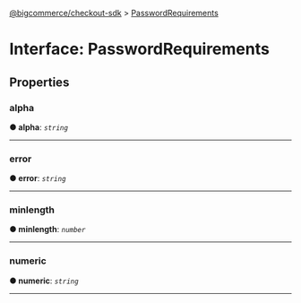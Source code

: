 [@bigcommerce/checkout-sdk](../README.md) > [PasswordRequirements](../interfaces/passwordrequirements.md)



# Interface: PasswordRequirements


## Properties
<a id="alpha"></a>

###  alpha

**●  alpha**:  *`string`* 






___

<a id="error"></a>

###  error

**●  error**:  *`string`* 






___

<a id="minlength"></a>

###  minlength

**●  minlength**:  *`number`* 






___

<a id="numeric"></a>

###  numeric

**●  numeric**:  *`string`* 






___



